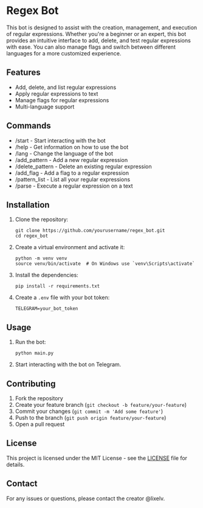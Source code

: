 # Regex Bot

This bot is designed to assist with the creation, management, and execution of regular expressions. Whether you're a beginner or an expert, this bot provides an intuitive interface to add, delete, and test regular expressions with ease. You can also manage flags and switch between different languages for a more customized experience.

## Features

- Add, delete, and list regular expressions
- Apply regular expressions to text
- Manage flags for regular expressions
- Multi-language support

## Commands

- /start - Start interacting with the bot
- /help - Get information on how to use the bot
- /lang - Change the language of the bot
- /add_pattern - Add a new regular expression
- /delete_pattern - Delete an existing regular expression
- /add_flag - Add a flag to a regular expression
- /pattern_list - List all your regular expressions
- /parse - Execute a regular expression on a text

## Installation

1. Clone the repository:
   ```
   git clone https://github.com/yourusername/regex_bot.git
   cd regex_bot
   ```
2. Create a virtual environment and activate it:
   ```
   python -m venv venv
   source venv/bin/activate  # On Windows use `venv\Scripts\activate`
   ```
3. Install the dependencies:
   ```
   pip install -r requirements.txt
   ```
4. Create a `.env` file with your bot token:
   ```
   TELEGRAM=your_bot_token
   ```

## Usage

1. Run the bot:
   ```
   python main.py
   ```
2. Start interacting with the bot on Telegram.

## Contributing

1. Fork the repository
2. Create your feature branch (`git checkout -b feature/your-feature`)
3. Commit your changes (`git commit -m 'Add some feature'`)
4. Push to the branch (`git push origin feature/your-feature`)
5. Open a pull request

## License

This project is licensed under the MIT License - see the [LICENSE](LICENSE) file for details.

## Contact

For any issues or questions, please contact the creator @lixelv.
